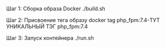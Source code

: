 Шаг 1: Сборка образа Docker
./build.sh

Шаг 2: Присвоение тега образу
docker tag php_fpm:7.4-ТУТ УНИКАЛЬНЫЙ ТЭГ php_fpm:7.4

Шаг 3: Запуск контейнера
./run.sh
